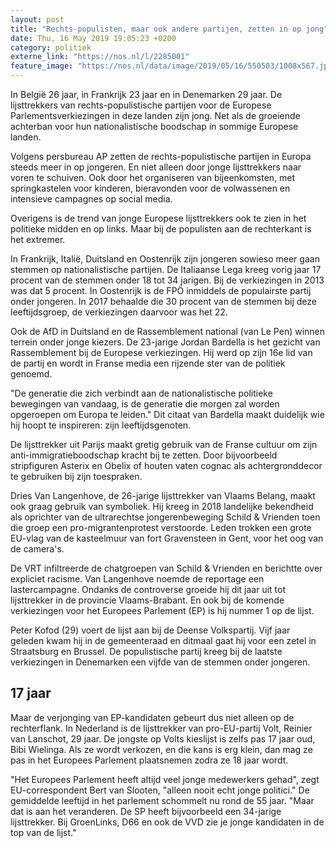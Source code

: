 ```yaml
---
layout: post
title: "Rechts-populisten, maar ook andere partijen, zetten in op jong"
date: Thu, 16 May 2019 19:05:23 +0200
category: politiek
externe_link: "https://nos.nl/l/2285001"
feature_image: "https://nos.nl/data/image/2019/05/16/550503/1008x567.jpg"
---
```


<p>In België 26 jaar, in Frankrijk 23 jaar en in Denemarken 29 jaar. De lijsttrekkers van rechts-populistische partijen voor de Europese Parlementsverkiezingen in deze landen zijn jong. Net als de groeiende achterban voor hun nationalistische boodschap in sommige Europese landen.</p>
<p>Volgens persbureau AP zetten de rechts-populistische partijen in Europa steeds meer in op jongeren. En niet alleen door jonge lijsttrekkers naar voren te schuiven. Ook door het organiseren van bijeenkomsten, met springkastelen voor kinderen, bieravonden voor de volwassenen en intensieve campagnes op social media.</p>
<p>Overigens is de trend van jonge Europese lijsttrekkers ook te zien in het politieke midden en op links. Maar bij de populisten aan de rechterkant is het extremer.</p>
<p>In Frankrijk, Italië, Duitsland en Oostenrijk zijn jongeren sowieso meer gaan stemmen op nationalistische partijen. De Italiaanse Lega kreeg vorig jaar 17 procent van de stemmen onder 18 tot 34 jarigen. Bij de verkiezingen in 2013 was dat 5 procent. In Oostenrijk is de FPÖ inmiddels de populairste partij onder jongeren. In 2017 behaalde die 30 procent van de stemmen bij deze leeftijdsgroep, de verkiezingen daarvoor was het 22.</p>
<p>Ook de AfD in Duitsland en de Rassemblement national (van Le Pen) winnen terrein onder jonge kiezers. De 23-jarige Jordan Bardella is het gezicht van Rassemblement bij de Europese verkiezingen. Hij werd op zijn 16e lid van de partij en wordt in Franse media een rijzende ster van de politiek genoemd.</p>
<p>"De generatie die zich verbindt aan de nationalistische politieke bewegingen van vandaag, is de generatie die morgen zal worden opgeroepen om Europa te leiden." Dit citaat van Bardella maakt duidelijk wie hij hoopt te inspireren: zijn leeftijdsgenoten.</p>
<p>De lijsttrekker uit Parijs maakt gretig gebruik van de Franse cultuur om zijn anti-immigratieboodschap kracht bij te zetten. Door bijvoorbeeld stripfiguren Asterix en Obelix of houten vaten cognac als achtergronddecor te gebruiken bij zijn toespraken.</p>
<p>Dries Van Langenhove, de 26-jarige lijsttrekker van Vlaams Belang, maakt ook graag gebruik van symboliek. Hij kreeg in 2018 landelijke bekendheid als oprichter van de ultrarechtse jongerenbeweging Schild &amp; Vrienden toen die groep een pro-migrantenprotest verstoorde. Leden trokken een grote EU-vlag van de kasteelmuur van fort Gravensteen in Gent, voor het oog van de camera's.</p>
<p>De VRT infiltreerde de chatgroepen van Schild &amp; Vrienden en berichtte over expliciet racisme. Van Langenhove noemde de reportage een lastercampagne. Ondanks de controverse groeide hij dit jaar uit tot lijsttrekker in de provincie Vlaams-Brabant. En ook bij de komende verkiezingen voor het Europees Parlement (EP) is hij nummer 1 op de lijst.</p>
<p>Peter Kofod (29) voert de lijst aan bij de Deense Volkspartij. Vijf jaar geleden kwam hij in de gemeenteraad en ditmaal gaat hij voor een zetel in Straatsburg en Brussel. De populistische partij kreeg bij de laatste verkiezingen in Denemarken een vijfde van de stemmen onder jongeren.</p>
<h2>17 jaar</h2>
<p>Maar de verjonging van EP-kandidaten gebeurt dus niet alleen op de rechterflank. In Nederland is de lijsttrekker van pro-EU-partij Volt, Reinier van Lanschot, 29 jaar. De jongste op Volts kieslijst is zelfs pas 17 jaar oud, Bibi Wielinga. Als ze wordt verkozen, en die kans is erg klein, dan mag ze pas in het Europees Parlement plaatsnemen zodra ze 18 jaar wordt.</p>
<p>"Het Europees Parlement heeft altijd veel jonge medewerkers gehad", zegt EU-correspondent Bert van Slooten, "alleen nooit echt jonge politici." De gemiddelde leeftijd in het parlement schommelt nu rond de 55 jaar. "Maar dat is aan het veranderen. De SP heeft bijvoorbeeld een 34-jarige lijsttrekker. Bij GroenLinks, D66 en ook de VVD zie je jonge kandidaten in de top van de lijst."</p>
